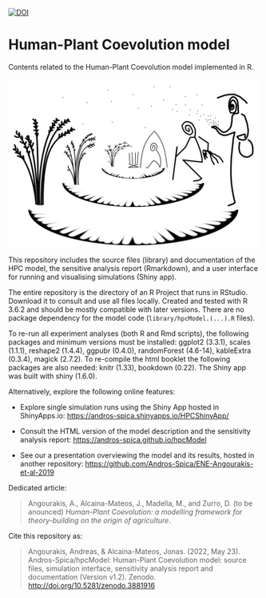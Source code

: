 [![DOI](https://zenodo.org/badge/181035810.svg)](https://zenodo.org/badge/latestdoi/181035810)

# Human-Plant Coevolution model 

Contents related to the Human-Plant Coevolution model implemented in R. 

<img src="images/hpcModel-logo_v3.png" alt="Human-Plant Coevolution model logo" width="500"/>

This repository includes the source files (library) and documentation of the HPC model, the sensitive analysis report (Rmarkdown), and a user interface for running and visualising simulations (Shiny app). 

The entire repository is the directory of an R Project that runs in RStudio. Download it to consult and use all files locally. Created and tested with R 3.6.2 and should be mostly compatible with later versions. There are no package dependency for the model code (`library/hpcModel.(...).R` files).

To re-run all experiment analyses (both R and Rmd scripts), the following packages and minimum versions must be installed: ggplot2 (3.3.1), scales (1.1.1), reshape2 (1.4.4), ggpubr (0.4.0), randomForest (4.6-14), kableExtra (0.3.4), magick (2.7.2). To re-compile the html booklet the following packages are also needed: knitr (1.33), bookdown (0.22). The Shiny app was built with shiny (1.6.0).

Alternatively, explore the following online features:

- Explore single simulation runs using the Shiny App hosted in ShinyApps.io: https://andros-spica.shinyapps.io/HPCShinyApp/

- Consult the HTML version of the model description and the sensitivity analysis report: https://andros-spica.github.io/hpcModel

- See our a presentation overviewing the model and its results, hosted in another repository: https://github.com/Andros-Spica/ENE-Angourakis-et-al-2019

Dedicated article: 
>Angourakis, A., Alcaina-Mateos, J., Madella, M., and Zurro, D. (to be anounced) *Human-Plant Coevolution: a modelling framework for theory-building on the origin of agriculture*.

Cite this repository as:

>Angourakis, Andreas, & Alcaina-Mateos, Jonas. (2022, May 23). Andros-Spica/hpcModel: Human-Plant Coevolution model: source files, simulation interface, sensitivity analysis report and documentation (Version v1.2). Zenodo. http://doi.org/10.5281/zenodo.3881916
